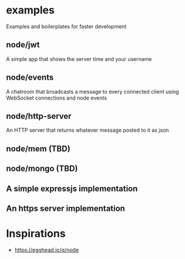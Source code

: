# examples

Examples and boilerplates for faster development

## node/jwt

A simple app that shows the server time and your username

## node/events

A chatroom that broadcasts a message to every connected client using WebSocket connections and node events

## node/http-server

An HTTP server that returns whatever message posted to it as json

## node/mem (TBD)

## node/mongo (TBD)

## A simple expressjs implementation

## An https server implementation

# Inspirations

- https://egghead.io/q/node
